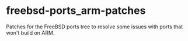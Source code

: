 # freebsd-ports_arm-patches
Patches for the FreeBSD ports tree to resolve some issues with ports that won't build on ARM.
